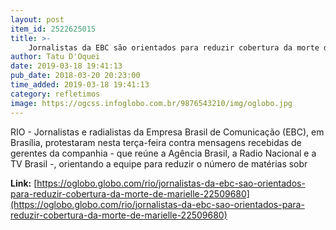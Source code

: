 ```yaml
---
layout: post
item_id: 2522625015
title: >-
    Jornalistas da EBC são orientados para reduzir cobertura da morte de Marielle
author: Tatu D'Oquei
date: 2019-03-18 19:41:13
pub_date: 2018-03-20 20:23:00
time_added: 2019-03-18 19:41:13
category: refletimos
image: https://ogcss.infoglobo.com.br/9876543210/img/oglobo.jpg
---
```


RIO - Jornalistas e radialistas da Empresa Brasil de Comunicação (EBC), em Brasília, protestaram nesta terça-feira contra mensagens recebidas de gerentes da companhia - que reúne a Agência Brasil, a Radio Nacional e a TV Brasil -, orientando a equipe para reduzir o número de matérias sobr

**Link:** [https://oglobo.globo.com/rio/jornalistas-da-ebc-sao-orientados-para-reduzir-cobertura-da-morte-de-marielle-22509680](https://oglobo.globo.com/rio/jornalistas-da-ebc-sao-orientados-para-reduzir-cobertura-da-morte-de-marielle-22509680)


